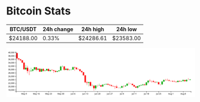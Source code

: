 # Bitcoin Stats

BTC/USDT|24h change|24h high|24h low|
|---|---|---|---|
|$24188.00|0.33%|$24286.61|$23583.00|

<img src="./chart.svg">
